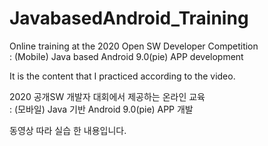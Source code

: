 # JavabasedAndroid_Training  

Online training at the 2020 Open SW Developer Competition  
: (Mobile) Java based Android 9.0(pie) APP development  

It is the content that I practiced according to the video.  

2020 공개SW 개발자 대회에서 제공하는 온라인 교육  
: (모바일) Java 기반 Android 9.0(pie) APP 개발  

동영상 따라 실습 한 내용입니다.  

